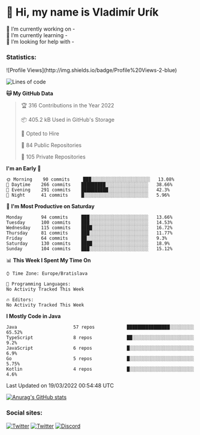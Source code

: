 <h1> 👋 Hi, my name is Vladimír Urík</h1>
<p>
 🔭 I’m currently working on -<br>
 🌱 I’m currently learning -<br>
 🤔 I’m looking for help with -<br>
</p>
<h3>Statistics:</h3>
<!--START_SECTION:waka-->
![Profile Views](http://img.shields.io/badge/Profile%20Views-2-blue)

![Lines of code](https://img.shields.io/badge/From%20Hello%20World%20I%27ve%20Written-2%20Million%20lines%20of%20code-blue)

**🐱 My GitHub Data** 

> 🏆 316 Contributions in the Year 2022
 > 
> 📦 405.2 kB Used in GitHub's Storage 
 > 
> 💼 Opted to Hire
 > 
> 📜 84 Public Repositories 
 > 
> 🔑 105 Private Repositories  
 > 
**I'm an Early 🐤** 

```text
🌞 Morning    90 commits     ███░░░░░░░░░░░░░░░░░░░░░░   13.08% 
🌆 Daytime    266 commits    █████████░░░░░░░░░░░░░░░░   38.66% 
🌃 Evening    291 commits    ██████████░░░░░░░░░░░░░░░   42.3% 
🌙 Night      41 commits     █░░░░░░░░░░░░░░░░░░░░░░░░   5.96%

```
📅 **I'm Most Productive on Saturday** 

```text
Monday       94 commits     ███░░░░░░░░░░░░░░░░░░░░░░   13.66% 
Tuesday      100 commits    ███░░░░░░░░░░░░░░░░░░░░░░   14.53% 
Wednesday    115 commits    ████░░░░░░░░░░░░░░░░░░░░░   16.72% 
Thursday     81 commits     ███░░░░░░░░░░░░░░░░░░░░░░   11.77% 
Friday       64 commits     ██░░░░░░░░░░░░░░░░░░░░░░░   9.3% 
Saturday     130 commits    ████░░░░░░░░░░░░░░░░░░░░░   18.9% 
Sunday       104 commits    ███░░░░░░░░░░░░░░░░░░░░░░   15.12%

```


📊 **This Week I Spent My Time On** 

```text
⌚︎ Time Zone: Europe/Bratislava

💬 Programming Languages: 
No Activity Tracked This Week

🔥 Editors: 
No Activity Tracked This Week

```

**I Mostly Code in Java** 

```text
Java                     57 repos            ████████████████░░░░░░░░░   65.52% 
TypeScript               8 repos             ██░░░░░░░░░░░░░░░░░░░░░░░   9.2% 
JavaScript               6 repos             █░░░░░░░░░░░░░░░░░░░░░░░░   6.9% 
Go                       5 repos             █░░░░░░░░░░░░░░░░░░░░░░░░   5.75% 
Kotlin                   4 repos             █░░░░░░░░░░░░░░░░░░░░░░░░   4.6%

```



 Last Updated on 19/03/2022 00:54:48 UTC
<!--END_SECTION:waka-->

[![Anurag's GitHub stats](https://github-readme-stats.vercel.app/api?username=vladimir-urik)](https://github.com/anuraghazra/github-readme-stats)

<h3>Social sites:</h3>
<p><a href="https://twitter.com/GGGEDR" target="_blank"><img alt="Twitter" src="https://img.shields.io/badge/twitter-%231DA1F2.svg?&style=for-the-badge&logo=twitter&logoColor=white" /></a> <a href="https://www.reddit.com/user/GGGEDR" target="_blank"><img alt="Twitter" src="https://img.shields.io/badge/reddit-%23FE6262.svg?&style=for-the-badge&logo=reddit&logoColor=white" /></a> <a href="https://discord.com/users/535708984959827978" target="_blank"><img alt="Discord" src="https://img.shields.io/badge/discord-%235865f2.svg?&style=for-the-badge&logo=discord&logoColor=white" />
</p>

